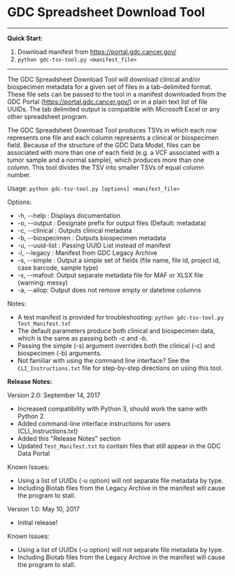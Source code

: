 # GDC Spreadsheet Download Tool

---
__Quick Start__:

1. Download manifest from https://portal.gdc.cancer.gov/
2. `python gdc-tsv-tool.py <manifest_file>`
---

The GDC Spreadsheet Download Tool will download clinical and/or biospecimen metadata for a given set of files in a tab-delimited format. These file sets can be passed to the tool in a manifest downloaded from the GDC Portal (https://portal.gdc.cancer.gov/) or in a plain text list of file UUIDs. The tab delimited output is compatible with Microsoft Excel or any other spreadsheet program.  

The GDC Spreadsheet Download Tool produces TSVs in which each row represents one file and each column represents a clinical or biospecimen field. Because of the structure of the GDC Data Model, files can be associated with more than one of each field (e.g. a VCF associated with a tumor sample and a normal sample), which produces more than one column. This tool divides the TSV into smaller TSVs of equal column number.

Usage: `python gdc-tsv-tool.py [options] <manifest_file>`

Options:
* -h, --help : Displays documentation
* -o, --output : Designate prefix for output files (Default: metadata)
* -c, --clinical : Outputs clinical metadata
* -b, --biospecimen : Outputs biospecimen metadata
* -u, --uuid-list : Passing UUID List instead of manifest
* -l, --legacy : Manifest from GDC Legacy Archive
* -s, --simple : Output a simple set of fields (file name, file id, project id, case barcode, sample type)
* -x, --mafout: Output separate metadata file for MAF or XLSX file (warning: messy)
* -a, --allop: Output does not remove empty or datetime columns

Notes:
* A test manifest is provided for troubleshooting:  `python gdc-tsv-tool.py Test_Manifest.txt`
* The default parameters produce both clinical and biospecimen data, which is the same as passing both -c and -b.
* Passing the simple (-s) argument overrides both the clinical (-c) and biospecimen (-b) arguments.
* Not familiar with using the command line interface? See the `CLI_Instructions.txt` file for step-by-step directions on using this tool.

**Release Notes:**

Version 2.0: September 14, 2017

* Increased compatibility with Python 3, should work the same with Python 2.
* Added command-line interface instructions for users (CLI_Instructions.txt)
* Added this "Release Notes" section
* Updated `Test_Manifest.txt` to contain files that still appear in the GDC Data Portal

Known Issues:
* Using a list of UUIDs (-u option) will not separate file metadata by type.
* Including Biotab files from the Legacy Archive in the manifest will cause the program to stall.

Version 1.0: May 10, 2017

* Initial release!

Known Issues:
* Using a list of UUIDs (-u option) will not separate file metadata by type.
* Including Biotab files from the Legacy Archive in the manifest will cause the program to stall.
